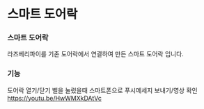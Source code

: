 # 스마트 도어락

### 스마트 도어락
라즈베리파이를 기존 도어락에서 연결하여 만든 스마트 도어락 입니다.

### 기능
도어락 열기/닫기
벨을 눌렀을때 스마트폰으로 푸시메세지 보내기/영상 확인
https://youtu.be/HwWMXkDAtVc
